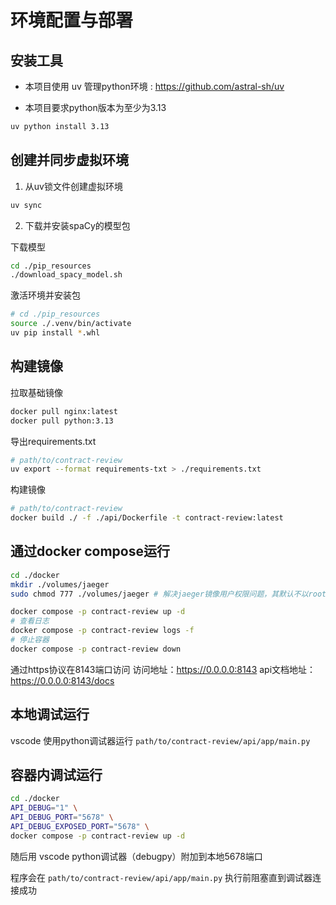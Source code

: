# 环境配置与部署 

## 安装工具

- 本项目使用 uv 管理python环境 : https://github.com/astral-sh/uv

- 本项目要求python版本为至少为3.13

```bash
uv python install 3.13
```

## 创建并同步虚拟环境

1. 从uv锁文件创建虚拟环境

```bash
uv sync
```

2. 下载并安装spaCy的模型包

下载模型
```bash
cd ./pip_resources
./download_spacy_model.sh
```

激活环境并安装包
```bash
# cd ./pip_resources
source ./.venv/bin/activate
uv pip install *.whl
```

## 构建镜像

拉取基础镜像

```bash
docker pull nginx:latest
docker pull python:3.13
```

导出requirements.txt
```bash
# path/to/contract-review
uv export --format requirements-txt > ./requirements.txt
```

构建镜像

```bash
# path/to/contract-review
docker build ./ -f ./api/Dockerfile -t contract-review:latest
```

## 通过docker compose运行

```bash
cd ./docker
mkdir ./volumes/jaeger
sudo chmod 777 ./volumes/jaeger # 解决jaeger镜像用户权限问题，其默认不以root运行

docker compose -p contract-review up -d
# 查看日志
docker compose -p contract-review logs -f
# 停止容器
docker compose -p contract-review down
```
通过https协议在8143端口访问
访问地址：https://0.0.0.0:8143
api文档地址：https://0.0.0.0:8143/docs


## 本地调试运行

vscode 使用python调试器运行 ```path/to/contract-review/api/app/main.py```

## 容器内调试运行

```bash
cd ./docker
API_DEBUG="1" \
API_DEBUG_PORT="5678" \
API_DEBUG_EXPOSED_PORT="5678" \
docker compose -p contract-review up -d
```

随后用 vscode python调试器（debugpy）附加到本地5678端口

程序会在 ```path/to/contract-review/api/app/main.py``` 执行前阻塞直到调试器连接成功